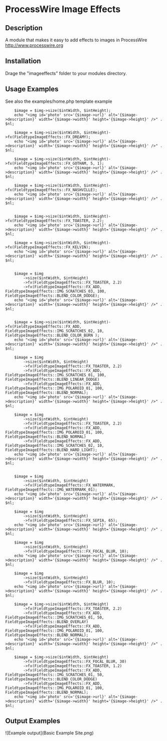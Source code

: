 # ProcessWire Image Effects


## Description


A module that makes it easy to add effects to images in ProcessWire <http://www.processwire.org>

## Installation


Drage the "imageeffects" folder to your modules directory.

## Usage Examples

See also the examples/home.php template example

		$image = $img->size($intWidth, $intHeight);
		echo "<img id='photo' src='{$image->url}' alt='{$image->description}' width='{$image->width}' height='{$image->height}' />" . $nl;

		$image = $img->size($intWidth, $intHeight)->fx(FieldtypeImageEffects::FX_DREAMY);
		echo "<img id='photo' src='{$image->url}' alt='{$image->description}' width='{$image->width}' height='{$image->height}' />" . $nl;

		$image = $img->size($intWidth, $intHeight)->fx(FieldtypeImageEffects::FX_GOTHAM, 5, 1);
		echo "<img id='photo' src='{$image->url}' alt='{$image->description}' width='{$image->width}' height='{$image->height}' />" . $nl;

		$image = $img->size($intWidth, $intHeight)->fx(FieldtypeImageEffects::FX_NASHVILLE);
		echo "<img id='photo' src='{$image->url}' alt='{$image->description}' width='{$image->width}' height='{$image->height}' />" . $nl;


		$image = $img->size($intWidth, $intHeight)->fx(FieldtypeImageEffects::FX_TOASTER, 2.2);
		echo "<img id='photo' src='{$image->url}' alt='{$image->description}' width='{$image->width}' height='{$image->height}' />" . $nl;

		$image = $img->size($intWidth, $intHeight)->fx(FieldtypeImageEffects::FX_KELVIN);
		echo "<img id='photo' src='{$image->url}' alt='{$image->description}' width='{$image->width}' height='{$image->height}' />" . $nl;


		$image = $img
			->size($intWidth, $intHeight)
			->fx(FieldtypeImageEffects::FX_TOASTER, 2.2)
			->fx(FieldtypeImageEffects::FX_ADD, FieldtypeImageEffects::IMG_SCRATCHES_03, 100, FieldtypeImageEffects::BLEND_COLOR_DODGE);
		echo "<img id='photo' src='{$image->url}' alt='{$image->description}' width='{$image->width}' height='{$image->height}' />" . $nl;


		$image = $img->size($intWidth, $intHeight)->fx(FieldtypeImageEffects::FX_ADD, FieldtypeImageEffects::IMG_SCRATCHES_02, 10, FieldtypeImageEffects::BLEND_COLOR_BURN );
		echo "<img id='photo' src='{$image->url}' alt='{$image->description}' width='{$image->width}' height='{$image->height}' />" . $nl;

		$image = $img
			->size($intWidth, $intHeight)
			->fx(FieldtypeImageEffects::FX_TOASTER, 2.2)
			->fx(FieldtypeImageEffects::FX_ADD, FieldtypeImageEffects::IMG_SCRATCHES_01, 100, FieldtypeImageEffects::BLEND_LINEAR_DODGE)
			->fx(FieldtypeImageEffects::FX_ADD, FieldtypeImageEffects::IMG_POLAROID_01, 100, FieldtypeImageEffects::BLEND_NORMAL);
		echo "<img id='photo' src='{$image->url}' alt='{$image->description}' width='{$image->width}' height='{$image->height}' />" . $nl;

		$image = $img
			->size($intWidth, $intHeight)
			->fx(FieldtypeImageEffects::FX_TOASTER, 2.2)
			->fx(FieldtypeImageEffects::FX_ADD, FieldtypeImageEffects::IMG_POLAROID_01, 100, FieldtypeImageEffects::BLEND_NORMAL)
			->fx(FieldtypeImageEffects::FX_ADD, FieldtypeImageEffects::IMG_SCRATCHES_02, 10, FieldtypeImageEffects::BLEND_HARD_LIGHT);
		echo "<img id='photo' src='{$image->url}' alt='{$image->description}' width='{$image->width}' height='{$image->height}' />" . $nl;


		$image = $img
			->size($intWidth, $intHeight)
			->fx(FieldtypeImageEffects::FX_WATERMARK, FieldtypeImageEffects::IMG_WATERMARK_01);
		echo "<img id='photo' src='{$image->url}' alt='{$image->description}' width='{$image->width}' height='{$image->height}' />" . $nl;

		$image = $img
			->size($intWidth, $intHeight)
			->fx(FieldtypeImageEffects::FX_SEPIA, 65);
		echo "<img id='photo' src='{$image->url}' alt='{$image->description}' width='{$image->width}' height='{$image->height}' />" . $nl;

		$image = $img
			->size($intWidth, $intHeight)
			->fx(FieldtypeImageEffects::FX_FOCAL_BLUR, 10);
		echo "<img id='photo' src='{$image->url}' alt='{$image->description}' width='{$image->width}' height='{$image->height}' />" . $nl;

		$image = $img
			->size($intWidth, $intHeight)
			->fx(FieldtypeImageEffects::FX_BLUR, 10);
		echo "<img id='photo' src='{$image->url}' alt='{$image->description}' width='{$image->width}' height='{$image->height}' />" . $nl;

		$image = $img->size($intWidth, $intHeight)
			->fx(FieldtypeImageEffects::FX_TOASTER, 2.2)
			->fx(FieldtypeImageEffects::FX_ADD, FieldtypeImageEffects::IMG_SCRATCHES_01, 50, FieldtypeImageEffects::BLEND_OVERLAY)
			->fx(FieldtypeImageEffects::FX_ADD, FieldtypeImageEffects::IMG_POLAROID_01, 100, FieldtypeImageEffects::BLEND_NORMAL);
		echo "<img id='photo' src='{$image->url}' alt='{$image->description}' width='{$image->width}' height='{$image->height}' />" . $nl;

		$image = $img->size($intWidth, $intHeight)
			->fx(FieldtypeImageEffects::FX_FOCAL_BLUR, 30)
			->fx(FieldtypeImageEffects::FX_TOASTER, 1.2)
			->fx(FieldtypeImageEffects::FX_ADD, FieldtypeImageEffects::IMG_SCRATCHES_01, 50, FieldtypeImageEffects::BLEND_COLOR_DODGE)
			->fx(FieldtypeImageEffects::FX_ADD, FieldtypeImageEffects::IMG_POLAROID_01, 100, FieldtypeImageEffects::BLEND_NORMAL);
		echo "<img id='photo' src='{$image->url}' alt='{$image->description}' width='{$image->width}' height='{$image->height}' />" . $nl;


## Output Examples

![Example output](Basic Example Site.png)
